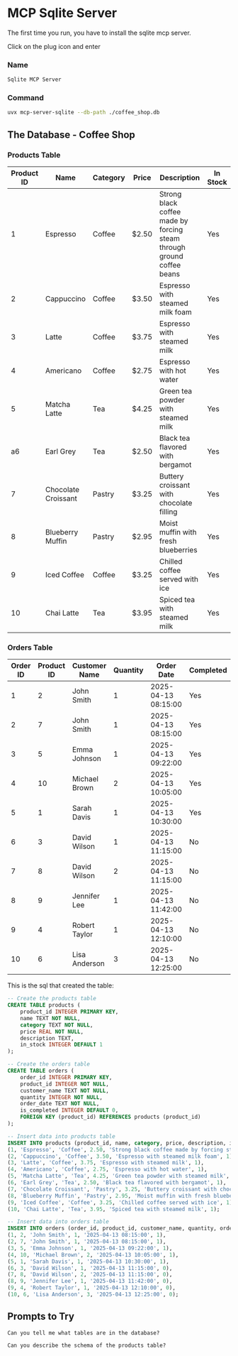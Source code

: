# MCP Sqlite Server 

The first time you run, you have to install the sqlite mcp server.

Click on the plug icon and enter

### Name 
```bash
Sqlite MCP Server
```
### Command
```bash
uvx mcp-server-sqlite --db-path ./coffee_shop.db
```

## The Database - Coffee Shop

### Products Table

| Product ID | Name               | Category | Price | Description                                                   | In Stock |
|------------|-------------------|----------|-------|---------------------------------------------------------------|----------|
| 1          | Espresso           | Coffee   | $2.50 | Strong black coffee made by forcing steam through ground coffee beans | Yes |
| 2          | Cappuccino         | Coffee   | $3.50 | Espresso with steamed milk foam                               | Yes |
| 3          | Latte              | Coffee   | $3.75 | Espresso with steamed milk                                    | Yes |
| 4          | Americano          | Coffee   | $2.75 | Espresso with hot water                                       | Yes |
| 5          | Matcha Latte       | Tea      | $4.25 | Green tea powder with steamed milk                            | Yes |
| a6          | Earl Grey          | Tea      | $2.50 | Black tea flavored with bergamot                              | Yes |
| 7          | Chocolate Croissant| Pastry   | $3.25 | Buttery croissant with chocolate filling                      | Yes |
| 8          | Blueberry Muffin   | Pastry   | $2.95 | Moist muffin with fresh blueberries                           | Yes |
| 9          | Iced Coffee        | Coffee   | $3.25 | Chilled coffee served with ice                                | Yes |
| 10         | Chai Latte         | Tea      | $3.95 | Spiced tea with steamed milk                                  | Yes |

### Orders Table

| Order ID | Product ID | Customer Name  | Quantity | Order Date           | Completed |
|----------|------------|----------------|----------|----------------------|-----------|
| 1        | 2          | John Smith     | 1        | 2025-04-13 08:15:00  | Yes       |
| 2        | 7          | John Smith     | 1        | 2025-04-13 08:15:00  | Yes       |
| 3        | 5          | Emma Johnson   | 1        | 2025-04-13 09:22:00  | Yes       |
| 4        | 10         | Michael Brown  | 2        | 2025-04-13 10:05:00  | Yes       |
| 5        | 1          | Sarah Davis    | 1        | 2025-04-13 10:30:00  | Yes       |
| 6        | 3          | David Wilson   | 1        | 2025-04-13 11:15:00  | No        |
| 7        | 8          | David Wilson   | 2        | 2025-04-13 11:15:00  | No        |
| 8        | 9          | Jennifer Lee   | 1        | 2025-04-13 11:42:00  | No        |
| 9        | 4          | Robert Taylor  | 1        | 2025-04-13 12:10:00  | No        |
| 10       | 6          | Lisa Anderson  | 3        | 2025-04-13 12:25:00  | No        |


This is the sql that created the table:

```SQL
-- Create the products table
CREATE TABLE products (
    product_id INTEGER PRIMARY KEY,
    name TEXT NOT NULL,
    category TEXT NOT NULL,
    price REAL NOT NULL,
    description TEXT,
    in_stock INTEGER DEFAULT 1
);

-- Create the orders table
CREATE TABLE orders (
    order_id INTEGER PRIMARY KEY,
    product_id INTEGER NOT NULL,
    customer_name TEXT NOT NULL,
    quantity INTEGER NOT NULL,
    order_date TEXT NOT NULL,
    is_completed INTEGER DEFAULT 0,
    FOREIGN KEY (product_id) REFERENCES products (product_id)
);

-- Insert data into products table
INSERT INTO products (product_id, name, category, price, description, in_stock) VALUES
(1, 'Espresso', 'Coffee', 2.50, 'Strong black coffee made by forcing steam through ground coffee beans', 1),
(2, 'Cappuccino', 'Coffee', 3.50, 'Espresso with steamed milk foam', 1),
(3, 'Latte', 'Coffee', 3.75, 'Espresso with steamed milk', 1),
(4, 'Americano', 'Coffee', 2.75, 'Espresso with hot water', 1),
(5, 'Matcha Latte', 'Tea', 4.25, 'Green tea powder with steamed milk', 1),
(6, 'Earl Grey', 'Tea', 2.50, 'Black tea flavored with bergamot', 1),
(7, 'Chocolate Croissant', 'Pastry', 3.25, 'Buttery croissant with chocolate filling', 1),
(8, 'Blueberry Muffin', 'Pastry', 2.95, 'Moist muffin with fresh blueberries', 1),
(9, 'Iced Coffee', 'Coffee', 3.25, 'Chilled coffee served with ice', 1),
(10, 'Chai Latte', 'Tea', 3.95, 'Spiced tea with steamed milk', 1);

-- Insert data into orders table
INSERT INTO orders (order_id, product_id, customer_name, quantity, order_date, is_completed) VALUES
(1, 2, 'John Smith', 1, '2025-04-13 08:15:00', 1),
(2, 7, 'John Smith', 1, '2025-04-13 08:15:00', 1),
(3, 5, 'Emma Johnson', 1, '2025-04-13 09:22:00', 1),
(4, 10, 'Michael Brown', 2, '2025-04-13 10:05:00', 1),
(5, 1, 'Sarah Davis', 1, '2025-04-13 10:30:00', 1),
(6, 3, 'David Wilson', 1, '2025-04-13 11:15:00', 0),
(7, 8, 'David Wilson', 2, '2025-04-13 11:15:00', 0),
(8, 9, 'Jennifer Lee', 1, '2025-04-13 11:42:00', 0),
(9, 4, 'Robert Taylor', 1, '2025-04-13 12:10:00', 0),
(10, 6, 'Lisa Anderson', 3, '2025-04-13 12:25:00', 0);
```

## Prompts to Try 

```
Can you tell me what tables are in the database?
```

```
Can you describe the schema of the products table?
```
